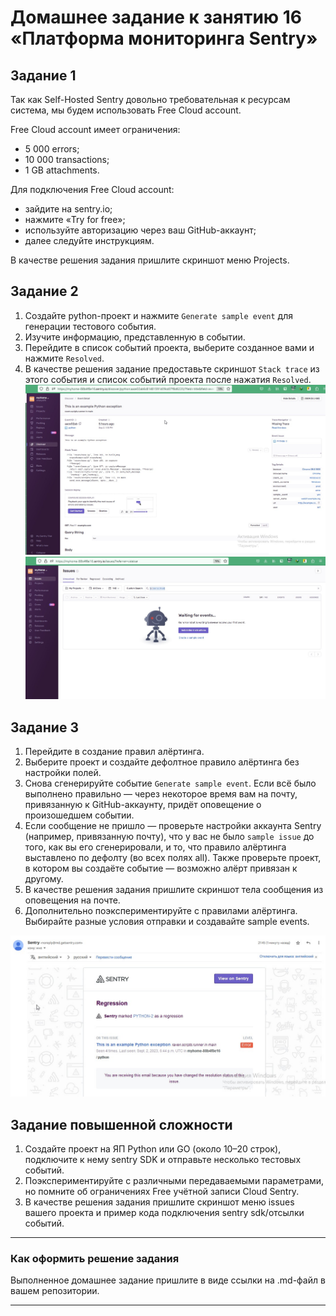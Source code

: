 # Домашнее задание к занятию 16 «Платформа мониторинга Sentry»

## Задание 1

Так как Self-Hosted Sentry довольно требовательная к ресурсам система, мы будем использовать Free Сloud account.

Free Cloud account имеет ограничения:

- 5 000 errors;
- 10 000 transactions;
- 1 GB attachments.

Для подключения Free Cloud account:

- зайдите на sentry.io;
- нажмите «Try for free»;
- используйте авторизацию через ваш GitHub-аккаунт;
- далее следуйте инструкциям.

В качестве решения задания пришлите скриншот меню Projects.

## Задание 2

1. Создайте python-проект и нажмите `Generate sample event` для генерации тестового события.
1. Изучите информацию, представленную в событии.
1. Перейдите в список событий проекта, выберите созданное вами и нажмите `Resolved`.
1. В качестве решения задание предоставьте скриншот `Stack trace` из этого события и список событий проекта после нажатия `Resolved`.
![trace](img/sentry1.jpg)
![Resolved](img/sentry2.jpg)
## Задание 3

1. Перейдите в создание правил алёртинга.
2. Выберите проект и создайте дефолтное правило алёртинга без настройки полей.
3. Снова сгенерируйте событие `Generate sample event`.
Если всё было выполнено правильно — через некоторое время вам на почту, привязанную к GitHub-аккаунту, придёт оповещение о произошедшем событии.
4. Если сообщение не пришло — проверьте настройки аккаунта Sentry (например, привязанную почту), что у вас не было 
`sample issue` до того, как вы его сгенерировали, и то, что правило алёртинга выставлено по дефолту (во всех полях all).
Также проверьте проект, в котором вы создаёте событие — возможно алёрт привязан к другому.
5. В качестве решения задания пришлите скриншот тела сообщения из оповещения на почте.
6. Дополнительно поэкспериментируйте с правилами алёртинга. Выбирайте разные условия отправки и создавайте sample events. 

![Alert](img/sentry3.jpg)

## Задание повышенной сложности

1. Создайте проект на ЯП Python или GO (около 10–20 строк), подключите к нему sentry SDK и отправьте несколько тестовых событий.
2. Поэкспериментируйте с различными передаваемыми параметрами, но помните об ограничениях Free учётной записи Cloud Sentry.
3. В качестве решения задания пришлите скриншот меню issues вашего проекта и пример кода подключения sentry sdk/отсылки событий.

---

### Как оформить решение задания

Выполненное домашнее задание пришлите в виде ссылки на .md-файл в вашем репозитории.

---
